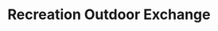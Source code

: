 ---
title: "Recreation Outdoor Exchange"
url: /taguig/recreation-outdoor-exchange/
shop: Outdoor
---